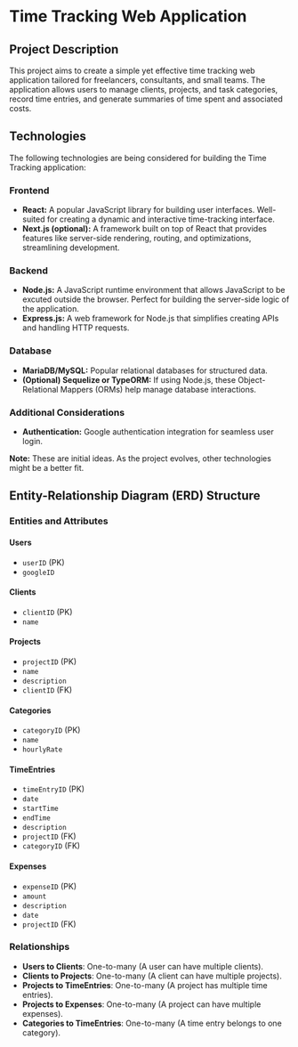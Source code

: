 # Time Tracking Web Application

## Project Description
This project aims to create a simple yet effective time tracking web application tailored for freelancers, consultants, and small teams. The application allows users to manage clients, projects, and task categories, record time entries, and generate summaries of time spent and associated costs.

## Technologies
The following technologies are being considered for building the Time Tracking application:

### Frontend
* **React:** A popular JavaScript library for building user interfaces. Well-suited for creating a dynamic and interactive time-tracking interface.
* **Next.js (optional):** A framework built on top of React that provides features like server-side rendering, routing, and optimizations, streamlining development.

### Backend
* **Node.js:** A JavaScript runtime environment that allows JavaScript to be excuted outside the browser. Perfect for building the server-side logic of the application.
* **Express.js:** A web framework for Node.js that simplifies creating APIs and handling HTTP requests.

### Database
* **MariaDB/MySQL:** Popular relational databases for structured data. 
* **(Optional) Sequelize or TypeORM:** If using Node.js, these Object-Relational Mappers (ORMs) help manage database interactions.

### Additional Considerations
* **Authentication:** Google authentication integration for seamless user login.

**Note:** These are initial ideas. As the project evolves, other technologies might be a better fit.

## Entity-Relationship Diagram (ERD) Structure

### Entities and Attributes

#### Users
- `userID` (PK)
- `googleID`

#### Clients
- `clientID` (PK)
- `name`

#### Projects
- `projectID` (PK)
- `name`
- `description`
- `clientID` (FK)

#### Categories
- `categoryID` (PK)
- `name`
- `hourlyRate`

#### TimeEntries
- `timeEntryID` (PK)
- `date`
- `startTime`
- `endTime`
- `description`
- `projectID` (FK)
- `categoryID` (FK)

#### Expenses
- `expenseID` (PK)
- `amount`
- `description`
- `date`
- `projectID` (FK)

### Relationships

- **Users to Clients**: One-to-many (A user can have multiple clients).
- **Clients to Projects**: One-to-many (A client can have multiple projects).
- **Projects to TimeEntries**: One-to-many (A project has multiple time entries).
- **Projects to Expenses**: One-to-many (A project can have multiple expenses).
- **Categories to TimeEntries**: One-to-many (A time entry belongs to one category).

